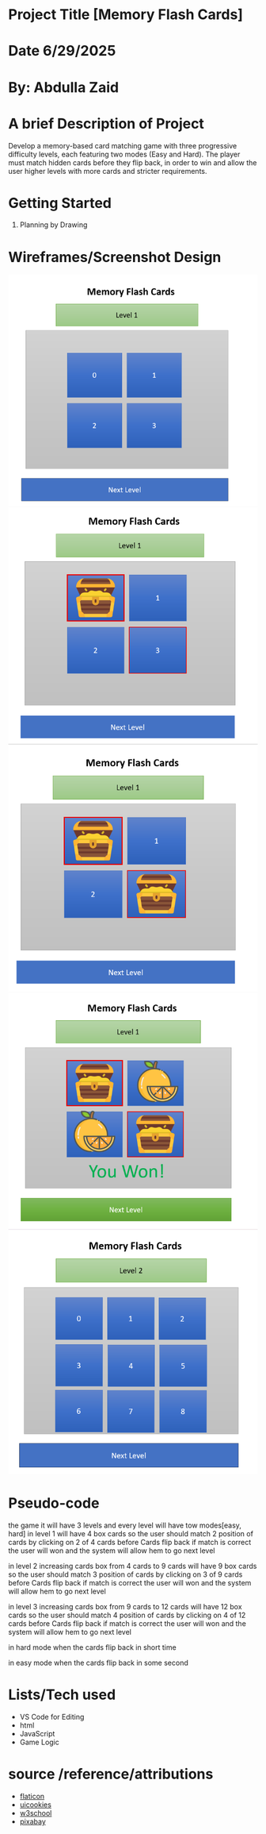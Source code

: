 # Project Title [Memory Flash Cards]

# Date 6/29/2025

# By: Abdulla Zaid

# A brief Description of Project

Develop a memory-based card matching game with three progressive difficulty levels, each featuring two modes (Easy and Hard). The player must match hidden cards before they flip back, in order to win and allow the user higher levels with more cards and stricter requirements.

# Getting Started

1. Planning by Drawing

# Wireframes/Screenshot Design

![image](./images/Screenshot-1.png)
![image](./images/Screenshot-2.png)
![image](./images/Screenshot-3.png)
![image](./images/Screenshot-4.png)
![image](./images/Screenshot-5.png)

# Pseudo-code

the game it will have 3 levels and every level will have tow modes[easy, hard]
in level 1 will have 4 box cards so the user should match 2 position of cards by clicking on 2 of 4 cards before Cards flip back if match is correct the user will won and the system will allow hem to go next level

in level 2 increasing cards box from 4 cards to 9 cards will have 9 box cards so the user should match 3 position of cards by clicking on 3 of 9 cards before Cards flip back if match is correct the user will won and the system will allow hem to go next level

in level 3 increasing cards box from 9 cards to 12 cards will have 12 box cards so the user should match 4 position of cards by clicking on 4 of 12 cards before Cards flip back if match is correct the user will won and the system will allow hem to go next level

in hard mode when the cards flip back in short time

in easy mode when the cards flip back in some second

# Lists/Tech used

- VS Code for Editing
- html
- JavaScript
- Game Logic

# source /reference/attributions

- [flaticon](https://www.flaticon.com/)
- [uicookies](https://codepen.io/chris22smith/pen/dOOrOP)
- [w3school](https://www.w3schools.com/tags/av_met_play.asp)
- [pixabay](https://pixabay.com/sound-effects/search/game%20over/)
